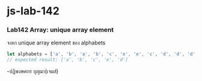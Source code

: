 # js-lab-142
### Lab142 Array: unique array element
จงหา unique array element ของ alphabets

```JavaScript
let alphabets = ['a', 'b', 'a', 'b', 'c', 'e', 'e', 'c', 'd', 'd', 'd', 'd'];
// expected result: ['a', 'b', 'c', 'e', 'd']
```
-ปฏิพงษศกร บุญมา(เจมส์)